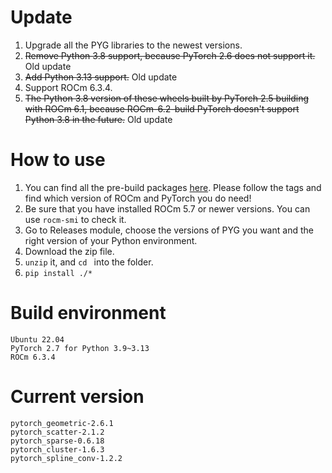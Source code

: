 # Update
1. Upgrade all the PYG libraries to the newest versions.
2. ~~Remove Python 3.8 support, because PyTorch 2.6 does not support it.~~ Old update
3. ~~Add Python 3.13 support.~~ Old update
4. Support ROCm 6.3.4.
5. ~~The Python 3.8 version of these wheels built by PyTorch 2.5 building with ROCm 6.1, because ROCm-6.2-build PyTorch doesn't support Python 3.8 in the future.~~ Old update
  
# How to use
1. You can find all the pre-build packages [here](https://github.com/Looong01/pyg-rocm-build/releases). Please follow the tags and find which version of ROCm and PyTorch you do need!
2. Be sure that you have installed ROCm 5.7 or newer versions. You can use ```rocm-smi``` to check it.
3. Go to Releases module, choose the versions of PYG you want and the right version of your Python environment.
4. Download the zip file.
5. ```unzip``` it, and ```cd ``` into the folder.
6. ```pip install ./*```
  
# Build environment
```
Ubuntu 22.04
PyTorch 2.7 for Python 3.9~3.13
ROCm 6.3.4
```
  
# Current version
```
pytorch_geometric-2.6.1
pytorch_scatter-2.1.2
pytorch_sparse-0.6.18
pytorch_cluster-1.6.3
pytorch_spline_conv-1.2.2
```
